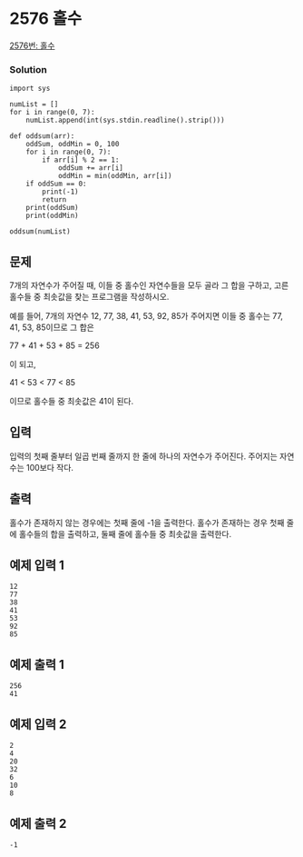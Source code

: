 # 2576 홀수

[2576번: 홀수](https://www.acmicpc.net/problem/2576)

### Solution

    import sys
    
    numList = []
    for i in range(0, 7):
        numList.append(int(sys.stdin.readline().strip()))
    
    def oddsum(arr):
        oddSum, oddMin = 0, 100
        for i in range(0, 7):
            if arr[i] % 2 == 1:
                oddSum += arr[i]
                oddMin = min(oddMin, arr[i])
        if oddSum == 0:
            print(-1)
            return
        print(oddSum)
        print(oddMin)
    
    oddsum(numList)

## 문제

7개의 자연수가 주어질 때, 이들 중 홀수인 자연수들을 모두 골라 그 합을 구하고, 고른 홀수들 중 최솟값을 찾는 프로그램을 작성하시오.

예를 들어, 7개의 자연수 12, 77, 38, 41, 53, 92, 85가 주어지면 이들 중 홀수는 77, 41, 53, 85이므로 그 합은

77 + 41 + 53 + 85 = 256

이 되고,

41 < 53 < 77 < 85

이므로 홀수들 중 최솟값은 41이 된다.

## 입력

입력의 첫째 줄부터 일곱 번째 줄까지 한 줄에 하나의 자연수가 주어진다. 주어지는 자연수는 100보다 작다.

## 출력

홀수가 존재하지 않는 경우에는 첫째 줄에 -1을 출력한다. 홀수가 존재하는 경우 첫째 줄에 홀수들의 합을 출력하고, 둘째 줄에 홀수들 중 최솟값을 출력한다.

## 예제 입력 1

    12
    77
    38
    41
    53
    92
    85

## 예제 출력 1

    256
    41

## 예제 입력 2

    2
    4
    20
    32
    6
    10
    8

## 예제 출력 2

    -1
